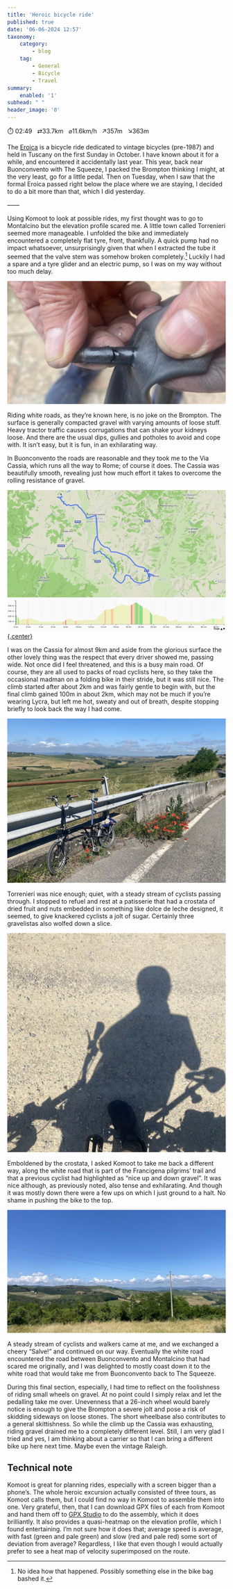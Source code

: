 ```yaml
---
title: 'Heroic bicycle ride'
published: true
date: '06-06-2024 12:57'
taxonomy:
    category:
        - blog
    tag:
        - General
        - Bicycle
        - Travel
summary:
    enabled: '1'
subhead: " "
header_image: '0'
---
```


⏱️ 02:49&nbsp;&nbsp;&nbsp;⇄33.7km&nbsp;&nbsp;&nbsp;⌀11.6km/h&nbsp;&nbsp;&nbsp;↗357m&nbsp;&nbsp;&nbsp;↘363m

The [Eroica](https://en.wikipedia.org/wiki/L%27Eroica) is a bicycle ride dedicated to vintage bicycles (pre-1987) and held in Tuscany on the first Sunday in October. I have known about it for a while, and encountered it accidentally last year. This year, back near Buonconvento with The Squeeze, I packed the Brompton thinking I might, at the very least, go for a little pedal. Then on Tuesday, when I saw that the formal Eroica passed right below the place where we are staying, I decided to do a bit more than that, which I did yesterday.

——

Using Komoot to look at possible rides, my first thought was to go to Montalcino but the elevation profile scared me. A little town called Torrenieri seemed more manageable. I unfolded the bike and immediately encountered a completely flat tyre, front, thankfully. A quick pump had no impact whatsoever, unsurprisingly given that when I extracted the tube it seemed that the valve stem was somehow broken completely.[^1] Luckily I had a spare and a tyre glider and an electric pump, so I was on my way without too much delay.

![Large cracks in the stem of a Schrader bicycle valve](valve.jpeg)

Riding white roads, as they’re known here, is no joke on the Brompton. The surface is generally compacted gravel with varying amounts of loose stuff. Heavy tractor traffic causes corrugations that can shake your kidneys loose. And there are the usual dips, gullies and potholes to avoid and cope with. It isn’t easy, but it is fun, in an exhilarating way. 

In Buonconvento the roads are reasonable and they took me to the Via Cassia, which runs all the way to Rome; of course it does. The Cassia was beautifully smooth, revealing just how much effort it takes to overcome the rolling resistance of gravel.

[![Map of the route above, elevation profile below, with coloured segments indicating velocity](route-sm.jpeg?classes=center){.center}](route-lg.jpeg)

I was on the Cassia for almost 9km and aside from the glorious surface the other lovely thing was the respect that every driver showed me, passing wide. Not once did I feel threatened, and this is a busy main road. Of course, they are all used to packs of road cyclists here, so they take the occasional madman on a folding bike in their stride, but it was still nice. The climb started after about 2km and was fairly gentle to begin with, but the final climb gained 100m in about 2km, which may not be much if you’re wearing Lycra, but left me hot, sweaty and out of breath, despite stopping briefly to look back the way I had come.

![Brompton bicycle leaning against road guardrail with a patch of bright red poppies behind it. In the distance the town of Buonconvento in a landscape of Tuscan hills.](looking-back.jpeg)

Torrenieri was nice enough; quiet, with a steady stream of cyclists passing through. I stopped to refuel and rest at a patisserie that had a crostata of dried fruit and nuts embedded in something like dolce de leche designed, it seemed, to give knackered cyclists a jolt of sugar. Certainly three gravelistas also wolfed down a slice. 

![Shadow on the ground on a man on a Brompton bicycle looking at his phone to plan a bicycle tour with Komoot](planning.jpeg)

Emboldened by the crostata, I asked Komoot to take me back a different way, along the white road that is part of the Francigena pilgrims’ trail and that a previous cyclist had highlighted as “nice up and down gravel”. It was nice although, as previously noted, also tense and exhilarating. And though it was mostly down there were a few ups on which I just ground to a halt. No shame in pushing the bike to the top.

![View of a largely hidden gravel road that leads down through rolling Tuscan hills under a blue sky with a line of clouds above the distant hill crest](hills.jpeg)

A steady stream of cyclists and walkers came at me, and we exchanged a cheery “Salve!” and continued on our way. Eventually the white road encountered the road between Buonconvento and Montalcino that had scared me originally, and I was delighted to mostly coast down it to the white road that would take me from Buonconvento back to The Squeeze.

During this final section, especially, I had time to reflect on the foolishness of riding small wheels on gravel. At no point could I simply relax and let the pedalling take me over. Unevenness that a 26-inch wheel would barely notice is enough to give the Brompton a severe jolt and pose a risk of skidding sideways on loose stones. The short wheelbase also contributes to a general skittishness. So while the climb up the Cassia was exhausting, riding gravel drained me to a completely different level. Still, I am very glad I tried and yes, I am thinking about a carrier so that I can bring a different bike up here next time. Maybe even the vintage Raleigh.

## Technical note

Komoot is great for planning rides, especially with a screen bigger than a phone’s. The whole heroic excursion actually consisted of three tours, as Komoot calls them, but I could find no way in Komoot to assemble them into one. Very grateful, then, that I can download GPX files of each from Komoot and hand them off to [GPX Studio](https://gpx.studio) to do the assembly, which it does brilliantly. It also provides a quasi-heatmap on the elevation profile, which I found entertaining. I’m not sure how it does that; average speed is average, with fast (green and  pale green) and slow (red and pale red) some sort of deviation from average? Regardless, I like that even though I would actually prefer to see a heat map of velocity superimposed on the route.


[^1]: No idea how that happened. Possibly something else in the bike bag bashed it.
